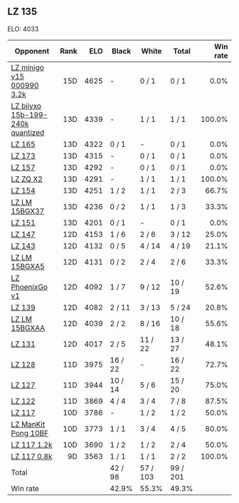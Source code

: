 ## LZ 135 ##

ELO: 4033

Opponent | Rank | ELO | Black | White | Total | Win rate
---------|-----:|----:|-------|-------|-------|-------:
[LZ minigo v15 000990 3.2k](LZ%20minigo%20v15%20000990%203.2k.md) | 15D | 4625 | - | 0 / 1 | 0 / 1 | 0.0%
[LZ bjiyxo 15b-199-240k quantized](LZ%20bjiyxo%2015b-199-240k%20quantized.md) | 13D | 4339 | - | 1 / 1 | 1 / 1 | 100.0%
[LZ 165](LZ%20165.md) | 13D | 4322 | 0 / 1 | - | 0 / 1 | 0.0%
[LZ 173](LZ%20173.md) | 13D | 4315 | - | 0 / 1 | 0 / 1 | 0.0%
[LZ 157](LZ%20157.md) | 13D | 4292 | - | 0 / 1 | 0 / 1 | 0.0%
[LZ ZQ X2](LZ%20ZQ%20X2.md) | 13D | 4291 | - | 1 / 1 | 1 / 1 | 100.0%
[LZ 154](LZ%20154.md) | 13D | 4251 | 1 / 2 | 1 / 1 | 2 / 3 | 66.7%
[LZ LM 15BGX37](LZ%20LM%2015BGX37.md) | 13D | 4236 | 0 / 2 | 1 / 1 | 1 / 3 | 33.3%
[LZ 151](LZ%20151.md) | 13D | 4201 | 0 / 1 | - | 0 / 1 | 0.0%
[LZ 147](LZ%20147.md) | 12D | 4153 | 1 / 6 | 2 / 6 | 3 / 12 | 25.0%
[LZ 143](LZ%20143.md) | 12D | 4132 | 0 / 5 | 4 / 14 | 4 / 19 | 21.1%
[LZ LM 15BGXA5](LZ%20LM%2015BGXA5.md) | 12D | 4131 | 0 / 2 | 2 / 4 | 2 / 6 | 33.3%
[LZ PhoenixGo v1](LZ%20PhoenixGo%20v1.md) | 12D | 4092 | 1 / 7 | 9 / 12 | 10 / 19 | 52.6%
[LZ 139](LZ%20139.md) | 12D | 4082 | 2 / 11 | 3 / 13 | 5 / 24 | 20.8%
[LZ LM 15BGXAA](LZ%20LM%2015BGXAA.md) | 12D | 4039 | 2 / 2 | 8 / 16 | 10 / 18 | 55.6%
[LZ 131](LZ%20131.md) | 12D | 4017 | 2 / 5 | 11 / 22 | 13 / 27 | 48.1%
[LZ 128](LZ%20128.md) | 11D | 3975 | 16 / 22 | - | 16 / 22 | 72.7%
[LZ 127](LZ%20127.md) | 11D | 3944 | 10 / 14 | 5 / 6 | 15 / 20 | 75.0%
[LZ 122](LZ%20122.md) | 11D | 3869 | 4 / 4 | 3 / 4 | 7 / 8 | 87.5%
[LZ 117](LZ%20117.md) | 10D | 3786 | - | 1 / 2 | 1 / 2 | 50.0%
[LZ ManKit Pong 10BF](LZ%20ManKit%20Pong%2010BF.md) | 10D | 3773 | 1 / 1 | 3 / 4 | 4 / 5 | 80.0%
[LZ 117 1.2k](LZ%20117%201.2k.md) | 10D | 3690 | 1 / 2 | 1 / 2 | 2 / 4 | 50.0%
[LZ 117 0.8k](LZ%20117%200.8k.md) | 9D | 3563 | 1 / 1 | 1 / 1 | 2 / 2 | 100.0%
Total | | | 42 / 98 | 57 / 103 | 99 / 201 | 
Win rate| | | 42.9% | 55.3% | 49.3% | 
